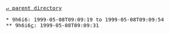 <pre>
  <a href="../">&#x21b5; parent directory</a>
  
  * 9h6i6: 1999-05-08T09:09:19 to 1999-05-08T09:09:54
  ** 9h6i6<a href="c">c</a>: 1999-05-08T09:09:31
</pre>
